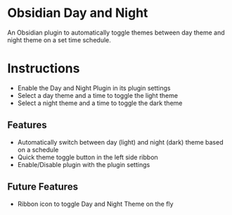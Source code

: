 # Obsidian Day and Night

An Obsidian plugin to automatically toggle themes between day theme and night theme on a set time schedule.

# Instructions

-   Enable the Day and Night Plugin in its plugin settings
-   Select a day theme and a time to toggle the light theme
-   Select a night theme and a time to toggle the dark theme

## Features

-   Automatically switch between day (light) and night (dark) theme based on a schedule
-   Quick theme toggle button in the left side ribbon
-   Enable/Disable plugin with the plugin settings

## Future Features

-   Ribbon icon to toggle Day and Night Theme on the fly
